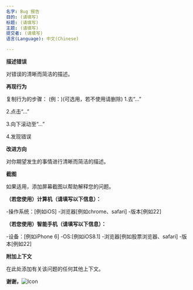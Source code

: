 ```yaml
---
名字: Bug 报告
目的: (请填写)
标题: (请填写)
主题: (请填写)
提交者: (请填写)
语言(Language): 中文(Chinese)

---
```


**描述错误**

对错误的清晰而简洁的描述。

**再现行为**

复制行为的步骤：
(例：)(可选用，若不使用请删除)
1.去“…”

2.点击“…”

3.向下滚动至“…”

4.发现错误

**改进方向**

对你期望发生的事情进行清晰而简洁的描述。

**截图**

如果适用，添加屏幕截图以帮助解释您的问题。

**（若您使用）计算机（请填写以下信息）：**

-操作系统：[例如iOS]
-浏览器[例如chrome、safari]
-版本[例如22]

**（若您使用）智能手机（请填写以下信息）：**

-设备：[例如iPhone 6]
-OS:[例如iOS8.1]
-浏览器[例如股票浏览器、safari]
-版本[例如22]

**附加上下文**

在此处添加有关该问题的任何其他上下文。

**谢谢，**![Icon](https://user-images.githubusercontent.com/74858895/152641929-e8d26f6c-dd72-4391-b831-730f973523ef.png)
